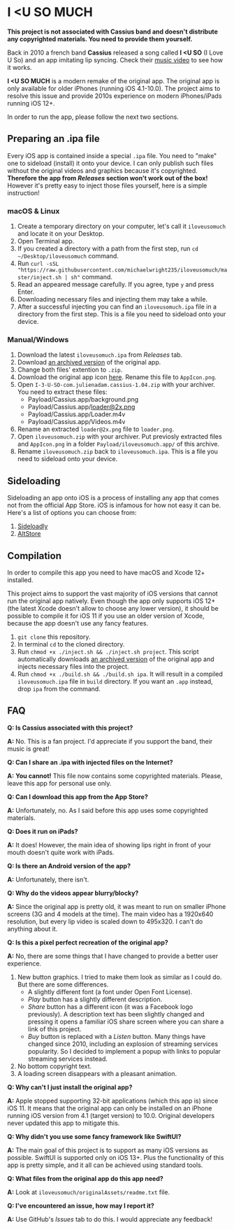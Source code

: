 
# I &lt;U SO MUCH

**This project is not associated with Cassius band and doesn't distribute any copyrighted materials. You need to provide them yourself.**

Back in 2010 a french band **Cassius** released a song called **I &lt;U SO** (I Love U So) and an app imitating lip syncing. Check their [music video](https://www.youtube.com/watch?v=NazVKnD-_sQ) to see how it works.

**I &lt;U SO MUCH** is a modern remake of the original app. The original app is only available for older iPhones (running iOS 4.1-10.0). The project aims to resolve this issue and provide 2010s experience on modern iPhones/iPads running iOS 12+.

In order to run the app, please follow the next two sections.

## Preparing an .ipa file

Every iOS app is contained inside a special `.ipa` file. You need to "make" one to sideload (install) it onto your device. I can only publish such files without the original videos and graphics because it's copyrighted. **Therefore the app from *Releases* section won't work out of the box!** However it's pretty easy to inject those files yourself, here is a simple instruction!

### macOS & Linux

1. Create a temporary directory on your computer, let's call it `iloveusomuch` and locate it on your Desktop.
2. Open Terminal app.
3. If you created a directory with a path from the first step, run `cd ~/Desktop/iloveusomuch` command.
4. Run `curl -sSL "https://raw.githubusercontent.com/michaelwright235/iloveusomuch/master/inject.sh | sh"` command.
5. Read an appeared message carefully. If you agree, type `y` and press Enter.
6. Downloading necessary files and injecting them may take a while.
7. After a successful injecting you can find an `iloveusomuch.ipa` file in a directory from the first step. This is a file you need to sideload onto your device.

### Manual/Windows

1. Download the latest `iloveusomuch.ipa` from *Releases* tab.
2. Download [an archived version](https://archive.org/download/i-3-u-so-com.julienadam.cassius-1.04/I-3-U-SO-com.julienadam.cassius-1.04.ipa") of the original app.
3. Change both files' extention to `.zip`.
4. Download the original app icon [here](https://web.archive.org/web/20240111215624if_/https://is4-ssl.mzstatic.com/image/thumb/Purple/2b/df/56/mzi.rptjtlhi.png/738x0w.png). Rename this file to `AppIcon.png`.
5. Open `I-3-U-SO-com.julienadam.cassius-1.04.zip` with your archiver. You need to extract these files:
   - Payload/Cassius.app/background.png
   - Payload/Cassius.app/loader@2x.png
   - Payload/Cassius.app/Loader.m4v
   - Payload/Cassius.app/Videos.m4v
6. Rename an extracted `loader@2x.png` file to `loader.png`.
7. Open `iloveusomuch.zip` with your archiver. Put previosly extracted files and `AppIcon.png` in a folder `Payload/iloveusomuch.app/` of this archive.
8. Rename `iloveusomuch.zip` back to `iloveusomuch.ipa`. This is a file you need to sideload onto your device.

## Sideloading

Sideloading an app onto iOS is a process of installing any app that comes not from the official App Store. iOS is infamous for how not easy it can be. Here's a list of options you can choose from:

1. [Sideloadly](https://sideloadly.io/)
2. [AltStore](https://altstore.io/)

## Compilation

In order to compile this app you need to have macOS and Xcode 12+ installed.

This project aims to support the vast majority of iOS versions that cannot run the original app natively. Even though the app only supports iOS 12+ (the latest Xcode doesn't allow to choose any lower version), it should be possible to compile it for iOS 11 if you use an older version of Xcode, because the app doesn't use any fancy features.

1. `git clone` this repository.
2. In terminal `cd` to the cloned directory.
3. Run `chmod +x ./inject.sh && ./inject.sh project`. This script automatically downloads [an archived version](https://archive.org/details/i-3-u-so-com.julienadam.cassius-1.04) of the original app and injects necessary files into the project.
4. Run `chmod +x ./build.sh && ./build.sh ipa`. It will result in a compiled `iloveusomuch.ipa` file in `build` directory. If you want an `.app` instead, drop `ipa` from the command.

## FAQ

**Q: Is Cassius associated with this project?**

**A:** No. This is a fan project. I'd appreciate if you support the band, their music is great!

**Q: Can I share an .ipa with injected files on the Internet?**

**A:** **You cannot!** This file now contains some copyrighted materials. Please, leave this app for personal use only.

**Q: Can I download this app from the App Store?**

**A:** Unfortunately, no. As I said before this app uses some copyrighted materials.

**Q: Does it run on iPads?**

**A:** It does! However, the main idea of showing lips right in front of your mouth doesn't quite work with iPads.

**Q: Is there an Android version of the app?**

**A:** Unfortunately, there isn't.

**Q: Why do the videos appear blurry/blocky?**

**A:** Since the original app is pretty old, it was meant to run on smaller iPhone screens (3G and 4 models at the time). The main video has a 1920x640 resolution, but every lip video is scaled down to 495x320. I can't do anything about it.

**Q: Is this a pixel perfect recreation of the original app?**

**A:** No, there are some things that I have changed to provide a better user experience.

1. New button graphics. I tried to make them look as similar as I could do. But there are some differences.
   - A slightly different font (a font under Open Font License).
   - *Play* button has a slightly different description.
   - *Share* button has a different icon (it was a Facebook logo previously). A description text has been slightly changed and pressing it opens a familiar iOS share screen where you can share a link of this project.
   - *Buy* button is replaced with a *Listen* button. Many things have changed since 2010, including an explosion of streaming services popularity. So I decided to implement a popup with links to popular streaming services instead.
2. No bottom copyright text.
3. A loading screen disappears with a pleasant animation.

**Q: Why can't I just install the original app?**

**A:** Apple stopped supporting 32-bit applications (which this app is) since iOS 11. It means that the original app can only be installed on an iPhone running iOS version from 4.1 (target version) to 10.0. Original developers never updated this app to mitigate this.

**Q: Why didn't you use some fancy framework like SwiftUI?**

**A:** The main goal of this project is to support as many iOS versions as possible. SwiftUI is supported only on iOS 13+. Plus the functionality of this app is pretty simple, and it all can be achieved using standard tools.

**Q: What files from the original app do this app need?**

**A:** Look at `iloveusomuch/originalAssets/readme.txt` file.

**Q: I've encountered an issue, how may I report it?**

**A:** Use GitHub's *Issues* tab to do this. I would appreciate any feedback!
